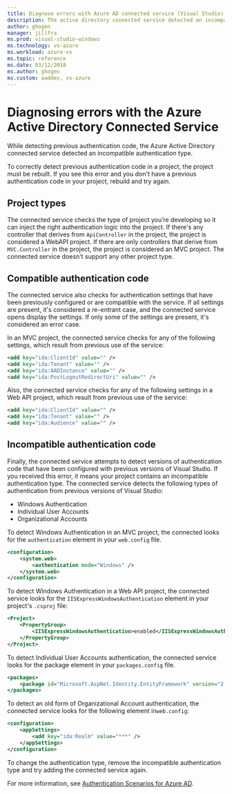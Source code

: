 ```yaml
---
title: Diagnose errors with Azure AD connected service (Visual Studio)
description: The active directory connected service detected an incompatible authentication type
author: ghogen
manager: jillfra
ms.prod: visual-studio-windows
ms.technology: vs-azure
ms.workload: azure-vs
ms.topic: reference
ms.date: 03/12/2018
ms.author: ghogen
ms.custom: aaddev, vs-azure
---
```

# Diagnosing errors with the Azure Active Directory Connected Service

While detecting previous authentication code, the Azure Active Directory connected service detected an incompatible authentication type.

To correctly detect previous authentication code in a project, the project must be rebuilt. If you see this error and you don't have a previous authentication code in your project, rebuild and try again.

## Project types

The connected service checks the type of project you’re developing so it can inject the right authentication logic into the project. If there's any controller that derives from `ApiController` in the project, the project is considered a WebAPI project. If there are only controllers that derive from `MVC.Controller` in the project, the project is considered an MVC project. The connected service doesn't support any other project type.

## Compatible authentication code

The connected service also checks for authentication settings that have been previously configured or are compatible with the service. If all settings are present, it's considered a re-entrant case, and the connected service opens display the settings.  If only some of the settings are present, it's considered an error case.

In an MVC project, the connected service checks for any of the following settings, which result from previous use of the service:

```xml
<add key="ida:ClientId" value="" />
<add key="ida:Tenant" value="" />
<add key="ida:AADInstance" value="" />
<add key="ida:PostLogoutRedirectUri" value="" />
```

Also, the connected service checks for any of the following settings in a Web API project, which result from previous use of the service:

```xml
<add key="ida:ClientId" value="" />
<add key="ida:Tenant" value="" />
<add key="ida:Audience" value="" />
```

## Incompatible authentication code

Finally, the connected service attempts to detect versions of authentication code that have been configured with previous versions of Visual Studio. If you received this error, it means your project contains an incompatible authentication type. The connected service detects the following types of authentication from previous versions of Visual Studio:

* Windows Authentication
* Individual User Accounts
* Organizational Accounts

To detect Windows Authentication in an MVC project, the connected looks for the `authentication` element in your `web.config` file.

```xml
<configuration>
    <system.web>
        <authentication mode="Windows" />
    </system.web>
</configuration>
```

To detect Windows Authentication in a Web API project, the connected service looks for the `IISExpressWindowsAuthentication` element in your project's `.csproj` file:

```xml
<Project>
    <PropertyGroup>
        <IISExpressWindowsAuthentication>enabled</IISExpressWindowsAuthentication>
    </PropertyGroup>
</Project>
```

To detect Individual User Accounts authentication, the connected service looks for the package element in your `packages.config` file.

```xml
<packages>
    <package id="Microsoft.AspNet.Identity.EntityFramework" version="2.1.0" targetFramework="net45" />
</packages>
```

To detect an old form of Organizational Account authentication, the connected service looks for the following element in`web.config`:

```xml
<configuration>
    <appSettings>
        <add key="ida:Realm" value="***" />
    </appSettings>
</configuration>
```

To change the authentication type, remove the incompatible authentication type and try adding the connected service again.

For more information, see [Authentication Scenarios for Azure AD](./authentication-vs-authorization.md).